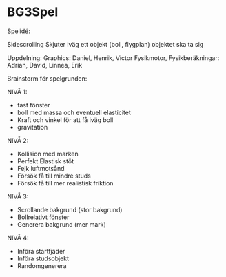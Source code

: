 ﻿# BG3Spel
Spelidé:

Sidescrolling
Skjuter iväg ett objekt (boll, flygplan)
objektet ska ta sig 


Uppdelning:
Graphics: Daniel, Henrik, Victor
Fysikmotor, Fysikberäkningar: Adrian, David, Linnea, Erik


Brainstorm för spelgrunden:

NIVÅ 1:
- fast fönster
- boll med massa och eventuell elasticitet
- Kraft och vinkel för att få iväg boll
- gravitation

NIVÅ 2:
- Kollision med marken
- Perfekt Elastisk stöt
- Fejk luftmotsånd
- Försök få till mindre studs
- Försök få till mer realistisk friktion

NIVÅ 3:
- Scrollande bakgrund (stor bakgrund)
- Bollrelativt fönster
- Generera bakgrund (mer mark)

NIVÅ 4:
- Införa startfjäder
- Införa studsobjekt
- Randomgenerera


